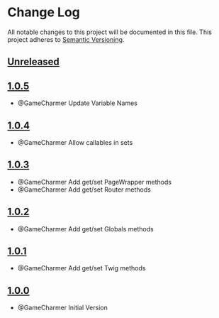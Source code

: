 # Change Log
All notable changes to this project will be documented in this file.
This project adheres to [Semantic Versioning](http://semver.org/).

## [Unreleased](https://github.com/KongHack/Container)



## [1.0.5](https://github.com/KongHack/Containerreleases/tag/1.0.5)
- @GameCharmer Update Variable Names



## [1.0.4](https://github.com/KongHack/Containerreleases/tag/1.0.4)
- @GameCharmer Allow callables in sets



## [1.0.3](https://github.com/KongHack/Containerreleases/tag/1.0.3)
- @GameCharmer Add get/set PageWrapper methods
- @GameCharmer Add get/set Router methods



## [1.0.2](https://github.com/KongHack/Containerreleases/tag/1.0.2)
- @GameCharmer Add get/set Globals methods



## [1.0.1](https://github.com/KongHack/Containerreleases/tag/1.0.1)
- @GameCharmer Add get/set Twig methods



## [1.0.0](https://github.com/KongHack/Containerreleases/tag/1.0.0)
- @GameCharmer Initial Version


